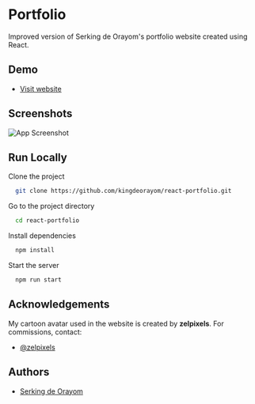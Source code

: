 # Portfolio

Improved version of Serking de Orayom's portfolio website created using React.

## Demo

-   [Visit website](https://serking.tech)

## Screenshots

![App Screenshot](https://serking.tech/static/media/react-portfolio.bd491ae784b381a048d1.png)

## Run Locally

Clone the project

```bash
  git clone https://github.com/kingdeorayom/react-portfolio.git
```

Go to the project directory

```bash
  cd react-portfolio
```

Install dependencies

```bash
  npm install
```

Start the server

```bash
  npm run start
```

## Acknowledgements

My cartoon avatar used in the website is created by **zelpixels**. For commissions, contact:

-   [@zelpixels](https://www.instagram.com/zelpixels/)

## Authors

-   [Serking de Orayom](https://www.github.com/kingdeorayom)
